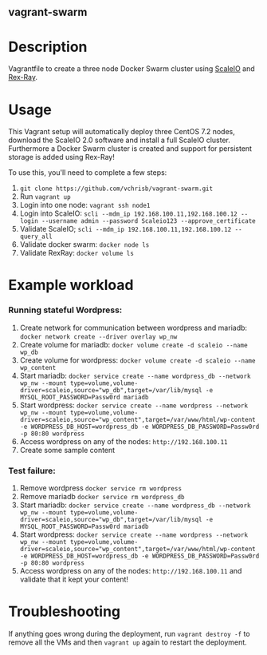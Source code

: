 vagrant-swarm
---------------

# Description

Vagrantfile to create a three node Docker Swarm cluster using [ScaleIO](https://www.emc.com/products-solutions/trial-software-download/scaleio.htm) and [Rex-Ray](https://github.com/emccode/rexray).

# Usage

This Vagrant setup will automatically deploy three CentOS 7.2 nodes, download the ScaleIO 2.0 software and install a full ScaleIO cluster.
Furthermore a Docker Swarm cluster is created and support for persistent storage is added using Rex-Ray!

To use this, you'll need to complete a few steps:

1. `git clone https://github.com/vchrisb/vagrant-swarm.git`
2. Run `vagrant up`
3. Login into one node: `vagrant ssh node1`
3. Login into ScaleIO: `scli --mdm_ip 192.168.100.11,192.168.100.12 --login --username admin --password Scaleio123 --approve_certificate`
4. Validate ScaleIO; `scli --mdm_ip 192.168.100.11,192.168.100.12 --query_all`
5. Validate docker swarm: `docker node ls`
6. Validate RexRay: `docker volume ls`

# Example workload

### Running stateful Wordpress:

1. Create network for communication between wordpress and mariadb: `docker network create --driver overlay wp_nw`
2. Create volume for mariadb: `docker volume create -d scaleio --name wp_db`
3. Create volume for wordpress: `docker volume create -d scaleio --name wp_content`
4. Start mariadb: `docker service create --name wordpress_db --network wp_nw --mount type=volume,volume-driver=scaleio,source="wp_db",target=/var/lib/mysql -e MYSQL_ROOT_PASSWORD=Passw0rd mariadb`
5. Start wordpress: `docker service create --name wordpress --network wp_nw --mount type=volume,volume-driver=scaleio,source="wp_content",target=/var/www/html/wp-content -e WORDPRESS_DB_HOST=wordpress_db -e WORDPRESS_DB_PASSWORD=Passw0rd -p 80:80 wordpress`
6. Access wordpress on any of the nodes: `http://192.168.100.11`
7. Create some sample content

### Test failure:

1. Remove wordpress `docker service rm wordpress`
2. Remove mariadb `docker service rm wordpress_db`
3. Start mariadb: `docker service create --name wordpress_db --network wp_nw --mount type=volume,volume-driver=scaleio,source="wp_db",target=/var/lib/mysql -e MYSQL_ROOT_PASSWORD=Passw0rd mariadb`
4. Start wordpress: `docker service create --name wordpress --network wp_nw --mount type=volume,volume-driver=scaleio,source="wp_content",target=/var/www/html/wp-content -e WORDPRESS_DB_HOST=wordpress_db -e WORDPRESS_DB_PASSWORD=Passw0rd -p 80:80 wordpress`
5. Access wordpress on any of the nodes: `http://192.168.100.11` and validate that it kept your content!

# Troubleshooting

If anything goes wrong during the deployment, run `vagrant destroy -f` to remove all the VMs and then `vagrant up` again to restart the deployment.
